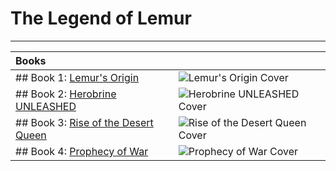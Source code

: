 # The Legend of Lemur
---
|**Books**|    |
|:--------|:---|
|## Book 1: [Lemur's Origin](https://lemurkolachnik.github.io/Legend-of-Lemur/pages/book_1)|![Lemur's Origin Cover](https://img.wattpad.com/cover/133415359-512-k848694.jpg)|
|## Book 2: [Herobrine UNLEASHED](https://lemurkolachnik.github.io/Legend-of-Lemur/pages/book_2)|![Herobrine UNLEASHED Cover](https://img.wattpad.com/cover/157897634-352-k848872.jpg)|
|## Book 3: [Rise of the Desert Queen](https://lemurkolachnik.github.io/Legend-of-Lemur/pages/book_3)|![Rise of the Desert Queen Cover](https://img.wattpad.com/cover/157897639-352-k692063.jpg)|
|## Book 4: [Prophecy of War](https://lemurkolachnik.github.io/Legend-of-Lemur/pages/book_4)|![Prophecy of War Cover](https://img.wattpad.com/cover/157897672-352-k513908.jpg)|
